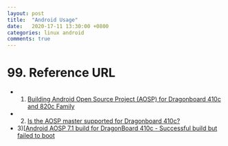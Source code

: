 ```yaml
---
layout: post
title:  "Android Usage"
date:   2020-17-11 13:30:00 +0800
categories: linux android
comments: true
---
```




# 99. Reference URL

* 1) [Building Android Open Source Project (AOSP) for Dragonboard 410c and 820c Family](https://www.96boards.org/documentation/consumer/dragonboard/guides/aosp/)
* 2) [Is the AOSP master supported for Dragonboard 410c?](https://discuss.96boards.org/t/is-the-aosp-master-supported/9017)
* 3)[[Android AOSP 7.1 build for DragonBoard 410c - Successful build but failed to boot](https://discuss.96boards.org/t/android-aosp-7-1-build-for-dragonboard-410c-successful-build-but-failed-to-boot/10716)
